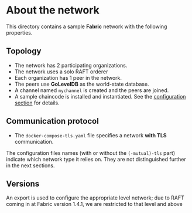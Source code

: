 # About the network

This directory contains a sample __Fabric__ network with the following properties.

## Topology
* The network has 2 participating organizations.
* The network uses a solo RAFT orderer
* Each organization has 1 peer in the network.
* The peers use __GoLevelDB__ as the world-state database.
* A channel named `mychannel` is created and the peers are joined.
* A sample chaincode is installed and instantiated. See the [configuration section](#platform-configurations) for details.

## Communication protocol
* The `docker-compose-tls.yaml` file specifies a network __with TLS__ communication.

The configuration files names (with or without the `(-mutual)-tls` part) indicate which network type it relies on. They are not distinguished further in the next sections.

## Versions
An export is used to configure the appropriate level network; due to RAFT coming in at Fabric version 1.4.1, we are restricted to that level and above